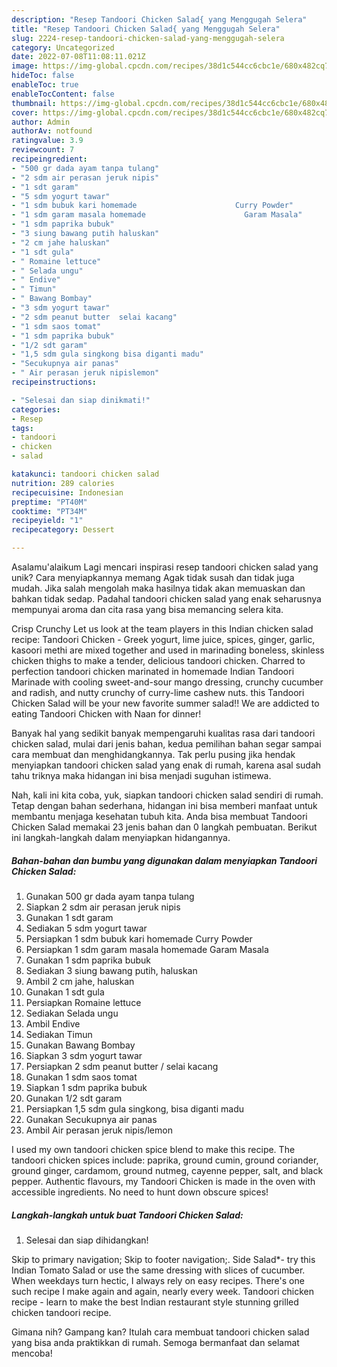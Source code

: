 ```yaml
---
description: "Resep Tandoori Chicken Salad{ yang Menggugah Selera"
title: "Resep Tandoori Chicken Salad{ yang Menggugah Selera"
slug: 2224-resep-tandoori-chicken-salad-yang-menggugah-selera
category: Uncategorized
date: 2022-07-08T11:08:11.021Z
image: https://img-global.cpcdn.com/recipes/38d1c544cc6cbc1e/680x482cq70/tandoori-chicken-salad-foto-resep-utama.jpg
hideToc: false
enableToc: true
enableTocContent: false
thumbnail: https://img-global.cpcdn.com/recipes/38d1c544cc6cbc1e/680x482cq70/tandoori-chicken-salad-foto-resep-utama.jpg
cover: https://img-global.cpcdn.com/recipes/38d1c544cc6cbc1e/680x482cq70/tandoori-chicken-salad-foto-resep-utama.jpg
author: Admin
authorAv: notfound
ratingvalue: 3.9
reviewcount: 7
recipeingredient:
- "500 gr dada ayam tanpa tulang"
- "2 sdm air perasan jeruk nipis"
- "1 sdt garam"
- "5 sdm yogurt tawar"
- "1 sdm bubuk kari homemade                      Curry Powder"
- "1 sdm garam masala homemade                      Garam Masala"
- "1 sdm paprika bubuk"
- "3 siung bawang putih haluskan"
- "2 cm jahe haluskan"
- "1 sdt gula"
- " Romaine lettuce"
- " Selada ungu"
- " Endive"
- " Timun"
- " Bawang Bombay"
- "3 sdm yogurt tawar"
- "2 sdm peanut butter  selai kacang"
- "1 sdm saos tomat"
- "1 sdm paprika bubuk"
- "1/2 sdt garam"
- "1,5 sdm gula singkong bisa diganti madu"
- "Secukupnya air panas"
- " Air perasan jeruk nipislemon"
recipeinstructions:

- "Selesai dan siap dinikmati!"
categories:
- Resep
tags:
- tandoori
- chicken
- salad

katakunci: tandoori chicken salad 
nutrition: 289 calories
recipecuisine: Indonesian
preptime: "PT40M"
cooktime: "PT34M"
recipeyield: "1"
recipecategory: Dessert

---
```



Asalamu'alaikum Lagi mencari inspirasi resep tandoori chicken salad yang unik? Cara menyiapkannya memang Agak tidak susah dan tidak juga mudah. Jika salah mengolah maka hasilnya tidak akan memuaskan dan bahkan tidak sedap. Padahal tandoori chicken salad yang enak seharusnya mempunyai aroma dan cita rasa yang bisa memancing selera kita.


Crisp Crunchy Let us look at the team players in this Indian chicken salad recipe: Tandoori Chicken - Greek yogurt, lime juice, spices, ginger, garlic, kasoori methi are mixed together and used in marinading boneless, skinless chicken thighs to make a tender, delicious tandoori chicken. Charred to perfection tandoori chicken marinated in homemade Indian Tandoori Marinade with cooling sweet-and-sour mango dressing, crunchy cucumber and radish, and nutty crunchy of curry-lime cashew nuts. this Tandoori Chicken Salad will be your new favorite summer salad!! We are addicted to eating Tandoori Chicken with Naan for dinner!

Banyak hal yang sedikit banyak mempengaruhi kualitas rasa dari tandoori chicken salad, mulai dari jenis bahan, kedua pemilihan bahan segar sampai cara membuat dan menghidangkannya. Tak perlu pusing jika hendak menyiapkan tandoori chicken salad yang enak di rumah, karena asal sudah tahu triknya maka hidangan ini bisa menjadi suguhan istimewa.


Nah, kali ini kita coba, yuk, siapkan tandoori chicken salad sendiri di rumah. Tetap dengan bahan sederhana, hidangan ini bisa memberi manfaat untuk membantu menjaga kesehatan tubuh kita. Anda bisa membuat Tandoori Chicken Salad memakai 23 jenis bahan dan 0 langkah pembuatan. Berikut ini langkah-langkah dalam menyiapkan hidangannya.

<!--inarticleads1-->

##### Bahan-bahan dan bumbu yang digunakan dalam menyiapkan Tandoori Chicken Salad:

1. Gunakan 500 gr dada ayam tanpa tulang
1. Siapkan 2 sdm air perasan jeruk nipis
1. Gunakan 1 sdt garam
1. Sediakan 5 sdm yogurt tawar
1. Persiapkan 1 sdm bubuk kari homemade                      Curry Powder
1. Persiapkan 1 sdm garam masala homemade                      Garam Masala
1. Gunakan 1 sdm paprika bubuk
1. Sediakan 3 siung bawang putih, haluskan
1. Ambil 2 cm jahe, haluskan
1. Gunakan 1 sdt gula
1. Persiapkan  Romaine lettuce
1. Sediakan  Selada ungu
1. Ambil  Endive
1. Sediakan  Timun
1. Gunakan  Bawang Bombay
1. Siapkan 3 sdm yogurt tawar
1. Persiapkan 2 sdm peanut butter / selai kacang
1. Gunakan 1 sdm saos tomat
1. Siapkan 1 sdm paprika bubuk
1. Gunakan 1/2 sdt garam
1. Persiapkan 1,5 sdm gula singkong, bisa diganti madu
1. Gunakan Secukupnya air panas
1. Ambil  Air perasan jeruk nipis/lemon


I used my own tandoori chicken spice blend to make this recipe. The tandoori chicken spices include: paprika, ground cumin, ground coriander, ground ginger, cardamom, ground nutmeg, cayenne pepper, salt, and black pepper. Authentic flavours, my Tandoori Chicken is made in the oven with accessible ingredients. No need to hunt down obscure spices! 

<!--inarticleads2-->

##### Langkah-langkah untuk buat Tandoori Chicken Salad:


1. Selesai dan siap dihidangkan!

Skip to primary navigation; Skip to footer navigation;. Side Salad*- try this Indian Tomato Salad or use the same dressing with slices of cucumber. When weekdays turn hectic, I always rely on easy recipes. There&#39;s one such recipe I make again and again, nearly every week. Tandoori chicken recipe - learn to make the best Indian restaurant style stunning grilled chicken tandoori recipe. 

Gimana nih? Gampang kan? Itulah cara membuat tandoori chicken salad yang bisa anda praktikkan di rumah. Semoga bermanfaat dan selamat mencoba!
